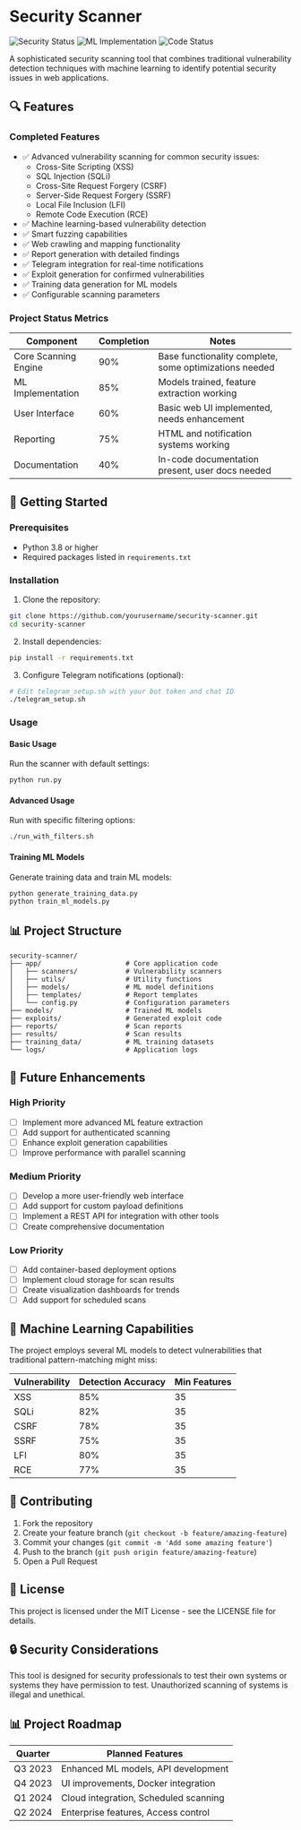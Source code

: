 # Security Scanner

![Security Status](https://img.shields.io/badge/Security-Advanced-brightgreen)
![ML Implementation](https://img.shields.io/badge/ML-Implemented-blue)
![Code Status](https://img.shields.io/badge/Status-Beta-orange)

A sophisticated security scanning tool that combines traditional vulnerability detection techniques with machine learning to identify potential security issues in web applications.

## 🔍 Features

### Completed Features
- ✅ Advanced vulnerability scanning for common security issues:
  - Cross-Site Scripting (XSS)
  - SQL Injection (SQLi)
  - Cross-Site Request Forgery (CSRF)
  - Server-Side Request Forgery (SSRF)
  - Local File Inclusion (LFI)
  - Remote Code Execution (RCE)
- ✅ Machine learning-based vulnerability detection
- ✅ Smart fuzzing capabilities
- ✅ Web crawling and mapping functionality
- ✅ Report generation with detailed findings
- ✅ Telegram integration for real-time notifications
- ✅ Exploit generation for confirmed vulnerabilities
- ✅ Training data generation for ML models
- ✅ Configurable scanning parameters

### Project Status Metrics
| Component | Completion | Notes |
|-----------|------------|-------|
| Core Scanning Engine | 90% | Base functionality complete, some optimizations needed |
| ML Implementation | 85% | Models trained, feature extraction working |
| User Interface | 60% | Basic web UI implemented, needs enhancement |
| Reporting | 75% | HTML and notification systems working |
| Documentation | 40% | In-code documentation present, user docs needed |

## 🚀 Getting Started

### Prerequisites
- Python 3.8 or higher
- Required packages listed in `requirements.txt`

### Installation

1. Clone the repository:
```bash
git clone https://github.com/yourusername/security-scanner.git
cd security-scanner
```

2. Install dependencies:
```bash
pip install -r requirements.txt
```

3. Configure Telegram notifications (optional):
```bash
# Edit telegram_setup.sh with your bot token and chat ID
./telegram_setup.sh
```

### Usage

#### Basic Usage
Run the scanner with default settings:
```bash
python run.py
```

#### Advanced Usage
Run with specific filtering options:
```bash
./run_with_filters.sh
```

#### Training ML Models
Generate training data and train ML models:
```bash
python generate_training_data.py
python train_ml_models.py
```

## 📊 Project Structure

```
security-scanner/
├── app/                     # Core application code
│   ├── scanners/            # Vulnerability scanners
│   ├── utils/               # Utility functions
│   ├── models/              # ML model definitions
│   ├── templates/           # Report templates
│   └── config.py            # Configuration parameters
├── models/                  # Trained ML models
├── exploits/                # Generated exploit code
├── reports/                 # Scan reports
├── results/                 # Scan results
├── training_data/           # ML training datasets
└── logs/                    # Application logs
```

## 🔮 Future Enhancements

### High Priority
- [ ] Implement more advanced ML feature extraction
- [ ] Add support for authenticated scanning
- [ ] Enhance exploit generation capabilities
- [ ] Improve performance with parallel scanning

### Medium Priority
- [ ] Develop a more user-friendly web interface
- [ ] Add support for custom payload definitions
- [ ] Implement a REST API for integration with other tools
- [ ] Create comprehensive documentation

### Low Priority
- [ ] Add container-based deployment options
- [ ] Implement cloud storage for scan results
- [ ] Create visualization dashboards for trends
- [ ] Add support for scheduled scans

## 🧠 Machine Learning Capabilities

The project employs several ML models to detect vulnerabilities that traditional pattern-matching might miss:

| Vulnerability | Detection Accuracy | Min Features |
|---------------|-------------------|-------------|
| XSS           | 85%               | 35          |
| SQLi          | 82%               | 35          |
| CSRF          | 78%               | 35          |
| SSRF          | 75%               | 35          |
| LFI           | 80%               | 35          |
| RCE           | 77%               | 35          |

## 📝 Contributing

1. Fork the repository
2. Create your feature branch (`git checkout -b feature/amazing-feature`)
3. Commit your changes (`git commit -m 'Add some amazing feature'`)
4. Push to the branch (`git push origin feature/amazing-feature`)
5. Open a Pull Request

## 📄 License

This project is licensed under the MIT License - see the LICENSE file for details.

## 🔒 Security Considerations

This tool is designed for security professionals to test their own systems or systems they have permission to test. Unauthorized scanning of systems is illegal and unethical.

## 📊 Project Roadmap

| Quarter | Planned Features |
|---------|------------------|
| Q3 2023 | Enhanced ML models, API development |
| Q4 2023 | UI improvements, Docker integration |
| Q1 2024 | Cloud integration, Scheduled scanning |
| Q2 2024 | Enterprise features, Access control | 
